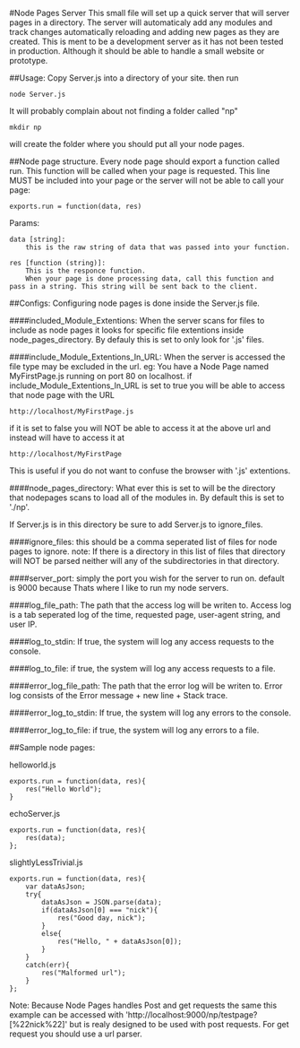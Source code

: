 #Node Pages Server
This small file will set up a quick server that will server pages in a directory. 
The server will automaticaly add any modules and track changes automatically reloading and adding new pages as they are created.
This is ment to be a development server as it has not been tested in production. Although it should be able to handle a small website or prototype.

##Usage: 
Copy Server.js into a directory of your site. then run

	node Server.js

It will probably complain about not finding a folder called "np"

	mkdir np

will create the folder where you should put all your node pages. 

##Node page structure.
Every node page should export a function called run. This function will be called when your page is requested. This line MUST be included into your page or the server will not be able to call your page:
	
	exports.run = function(data, res)


Params:

	data [string]:
		this is the raw string of data that was passed into your function.

	res [function (string)]:
		This is the responce function. 
		When your page is done processing data, call this function and pass in a string. This string will be sent back to the client.


##Configs:
Configuring node pages is done inside the Server.js file.

####included_Module_Extentions:
When the server scans for files to include as node pages it looks for specific file extentions inside node_pages_directory.
By defauly this is set to only look for '.js' files.

####include_Module_Extentions_In_URL: 
When the server is accessed the file type may be excluded in the url. 
eg: You have a Node Page named MyFirstPage.js running on port 80 on localhost.
if include_Module_Extentions_In_URL is set to true you will be able to access that node page with the URL
	
	http://localhost/MyFirstPage.js

if it is set to false you will NOT be able to access it at the above url and instead will have to access it at 

	http://localhost/MyFirstPage

This is useful if you do not want to confuse the browser with '.js' extentions.

####node_pages_directory:
What ever this is set to will be the directory that nodepages scans to load all of the modules in. 
By default this is set to './np'.

If Server.js is in this directory be sure to add Server.js to ignore_files.

####ignore_files:
this should be a comma seperated list of files for node pages to ignore. 
note: If there is a directory in this list of files that directory will NOT be parsed neither will any of the subdirectories in that directory.

####server_port:
simply the port you wish for the server to run on. default is 9000 because Thats where I like to run my node servers.

####log_file_path:
The path that the access log will be writen to. Access log is a tab seperated log of the time, requested page, user-agent string, and user IP.

####log_to_stdin:
If true, the system will log any access requests to the console.

####log_to_file:
if true, the system will log any access requests to a file.

####error_log_file_path:
The path that the error log will be writen to. Error log consists of the Error message + new line + Stack trace.

####error_log_to_stdin:
If true, the system will log any errors to the console.

####error_log_to_file:
if true, the system will log any errors to a file.


##Sample node pages:

helloworld.js
	
	exports.run = function(data, res){
		res("Hello World");
	}

echoServer.js
	
	exports.run = function(data, res){
		res(data);
	};

slightlyLessTrivial.js

	exports.run = function(data, res){
		var dataAsJson;
		try{
			dataAsJson = JSON.parse(data);
			if(dataAsJson[0] === "nick"){
				res("Good day, nick");
			}
			else{
				res("Hello, " + dataAsJson[0]);
			}
		}
		catch(err){
			res("Malformed url");
		}	
	};

Note:  Because Node Pages handles Post and get requests the same this example can be accessed with
'http://localhost:9000/np/testpage?[%22nick%22]'
but is realy designed to be used with post requests. For get request you should use a url parser. 

